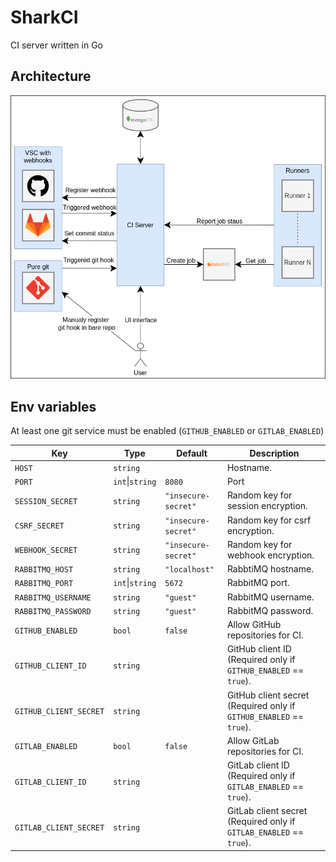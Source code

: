 # SharkCI

CI server written in Go

## Architecture

![architecture](./docs/architecture.png)

## Env variables

At least one git service must be enabled (`GITHUB_ENABLED` or `GITLAB_ENABLED`)

| Key                    | Type            | Default             | Description                                                         |
|------------------------|-----------------|---------------------|---------------------------------------------------------------------|
| `HOST`                 | `string`        |                     | Hostname.                                                           |
| `PORT`                 | `int`\|`string` | `8080`              | Port                                                                |
| `SESSION_SECRET`       | `string`        | `"insecure-secret"` | Random key for session encryption.                                  |
| `CSRF_SECRET`          | `string`        | `"insecure-secret"` | Random key for csrf encryption.                                     |
| `WEBHOOK_SECRET`       | `string`        | `"insecure-secret"` | Random key for webhook encryption.                                  |
| `RABBITMQ_HOST`        | `string`        | `"localhost"`       | RabbtiMQ hostname.                                                  |
| `RABBITMQ_PORT`        | `int`\|`string` | `5672`              | RabbitMQ port.                                                      |
| `RABBITMQ_USERNAME`    | `string`        | `"guest"`           | RabbitMQ username.                                                  |
| `RABBITMQ_PASSWORD`    | `string`        | `"guest"`           | RabbitMQ password.                                                  |
| `GITHUB_ENABLED`       | `bool`          | `false`             | Allow GitHub repositories for CI.                                   |
| `GITHUB_CLIENT_ID`     | `string`        |                     | GitHub client ID (Required only if `GITHUB_ENABLED` == `true`).     |
| `GITHUB_CLIENT_SECRET` | `string`        |                     | GitHub client secret (Required only if `GITHUB_ENABLED` == `true`). |
| `GITLAB_ENABLED`       | `bool`          | `false`             | Allow GitLab repositories for CI.                                   |
| `GITLAB_CLIENT_ID`     | `string`        |                     | GitLab client ID (Required only if `GITLAB_ENABLED` == `true`).     |
| `GITLAB_CLIENT_SECRET` | `string`        |                     | GitLab client secret (Required only if `GITLAB_ENABLED` == `true`). |
